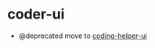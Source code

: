 # coder-ui
- @deprecated move to [coding-helper-ui](https://github.com/coding-helper/coding-helper-ui)
